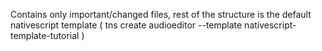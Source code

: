 Contains only important/changed files, rest of the structure is the default nativescript template
( tns create audioeditor --template nativescript-template-tutorial )
